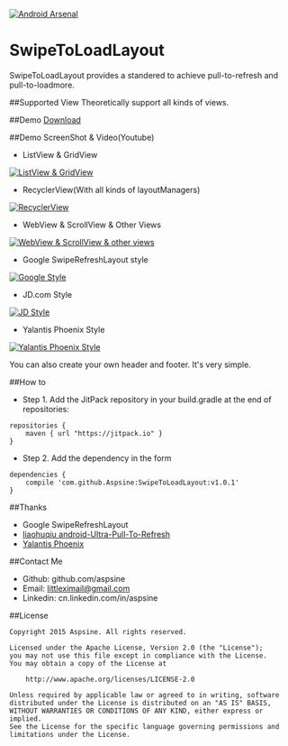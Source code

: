 [![Android Arsenal](https://img.shields.io/badge/Android%20Arsenal-SwipeToLoadLayout-brightgreen.svg?style=flat)](http://android-arsenal.com/details/1/2812)
# SwipeToLoadLayout
SwipeToLoadLayout provides a standered to achieve pull-to-refresh and pull-to-loadmore.

##Supported View
Theoretically support all kinds of views.

##Demo
[Download](https://raw.githubusercontent.com/Aspsine/SwipeToLoadLayout/master/art/demo.apk)

##Demo ScreenShot & Video(Youtube)
- ListView & GridView

[![ListView & GridView](http://img.youtube.com/vi/ThIKO3vz6Bs/0.jpg)](https://youtu.be/ThIKO3vz6Bs) 

- RecyclerView(With all kinds of layoutManagers)

[![RecyclerView](http://img.youtube.com/vi/ZVYkoi84Vr8/0.jpg)](https://youtu.be/ZVYkoi84Vr8) 

- WebView & ScrollView & Other Views

[![WebView & ScrollView & other views](http://img.youtube.com/vi/RGtWvdrVmGM/0.jpg)](https://youtu.be/RGtWvdrVmGM) 

- Google SwipeRefreshLayout style

[![Google Style](http://img.youtube.com/vi/38NbDiUoXmg/0.jpg)](https://youtu.be/38NbDiUoXmg) 

- JD.com Style

[![JD Style](http://img.youtube.com/vi/QrsZ5nygTp0/0.jpg)](https://youtu.be/QrsZ5nygTp0) 

- Yalantis Phoenix Style

[![Yalantis Phoenix Style](http://img.youtube.com/vi/FAqrzSjt85c/0.jpg)](https://youtu.be/FAqrzSjt85c) 

You can also create your own header and footer. It's very simple.

##How to

- Step 1. Add the JitPack repository in your build.gradle at the end of repositories:
```
repositories {
    maven { url "https://jitpack.io" }
}
```
- Step 2. Add the dependency in the form
```
dependencies {
	compile 'com.github.Aspsine:SwipeToLoadLayout:v1.0.1'
}
```

##Thanks
- Google SwipeRefreshLayout
- [liaohuqiu android-Ultra-Pull-To-Refresh](https://github.com/liaohuqiu/android-Ultra-Pull-To-Refresh)
- [Yalantis Phoenix](https://github.com/Yalantis/Phoenix)

##Contact Me
- Github:   github.com/aspsine
- Email:    littleximail@gmail.com
- Linkedin: cn.linkedin.com/in/aspsine

##License

    Copyright 2015 Aspsine. All rights reserved.

    Licensed under the Apache License, Version 2.0 (the "License");
    you may not use this file except in compliance with the License.
    You may obtain a copy of the License at

        http://www.apache.org/licenses/LICENSE-2.0

    Unless required by applicable law or agreed to in writing, software
    distributed under the License is distributed on an "AS IS" BASIS,
    WITHOUT WARRANTIES OR CONDITIONS OF ANY KIND, either express or implied.
    See the License for the specific language governing permissions and
    limitations under the License.

